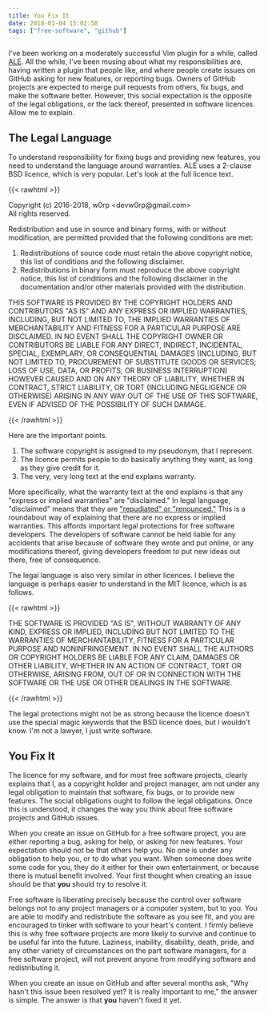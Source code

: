 ```yaml
---
title: You Fix It
date: 2018-03-04 15:02:58
tags: ["free-software", "github"]
---
```


I've been working on a moderately successful Vim plugin for a while, called
[ALE](https://github.com/w0rp/ale). All the while, I've been musing about what
my responsibilities are, having written a plugin that people like, and where
people create issues on GitHub asking for new features, or reporting bugs.
Owners of GitHub projects are expected to merge pull requests from
others, fix bugs, and make the software better. However, this social
expectation is the opposite of the legal obligations, or the lack thereof,
presented in software licences. Allow me to explain.

## The Legal Language

To understand responsibility for fixing bugs and providing new features, you
need to understand the language around warranties. ALE uses a 2-clause BSD
licence, which is very popular. Let's look at the full licence text.

{{< rawhtml >}}
<div class="hljs">
<p>Copyright (c) 2016-2018, w0rp &lt;devw0rp@gmail.com&gt;<br>All rights reserved.</p>

<p>
Redistribution and use in source and binary forms, with or without
modification, are permitted provided that the following conditions are met:
</p>

<ol>
<li> Redistributions of source code must retain the above copyright notice, this
   list of conditions and the following disclaimer.
</li>
<li> Redistributions in binary form must reproduce the above copyright notice,
   this list of conditions and the following disclaimer in the documentation
   and/or other materials provided with the distribution.
</li>
</ol>
<p>
THIS SOFTWARE IS PROVIDED BY THE COPYRIGHT HOLDERS AND CONTRIBUTORS "AS IS" AND
ANY EXPRESS OR IMPLIED WARRANTIES, INCLUDING, BUT NOT LIMITED TO, THE IMPLIED
WARRANTIES OF MERCHANTABILITY AND FITNESS FOR A PARTICULAR PURPOSE ARE
DISCLAIMED. IN NO EVENT SHALL THE COPYRIGHT OWNER OR CONTRIBUTORS BE LIABLE FOR
ANY DIRECT, INDIRECT, INCIDENTAL, SPECIAL, EXEMPLARY, OR CONSEQUENTIAL DAMAGES
(INCLUDING, BUT NOT LIMITED TO, PROCUREMENT OF SUBSTITUTE GOODS OR SERVICES;
LOSS OF USE, DATA, OR PROFITS; OR BUSINESS INTERRUPTION) HOWEVER CAUSED AND
ON ANY THEORY OF LIABILITY, WHETHER IN CONTRACT, STRICT LIABILITY, OR TORT
(INCLUDING NEGLIGENCE OR OTHERWISE) ARISING IN ANY WAY OUT OF THE USE OF THIS
SOFTWARE, EVEN IF ADVISED OF THE POSSIBILITY OF SUCH DAMAGE.
</p>
</div>
{{< /rawhtml >}}

Here are the important points.

1. The software copyright is assigned to my pseudonym, that I represent.
2. The licence permits people to do basically anything they want, as long as
   they give credit for it.
3. The very, very long text at the end explains warranty.

More specifically, what the warranty text at the end explains is that any
"express or implied warranties" are "disclaimed." In legal language,
"disclaimed" means that they are ["repudiated" or
"renounced."](https://thelawdictionary.org/disclaimer/)
This is a roundabout way of explaining that there are no express or implied warranties.
This affords important legal protections
for free software developers. The developers of software cannot be held liable
for any accidents that arise because of software they wrote and put online, or
any modifications thereof, giving developers freedom to put new ideas out there,
free of consequence.

The legal language is also very similar in other licences. I believe the
language is perhaps easier to understand in the MIT licence, which is as
follows.

{{< rawhtml >}}
<div class="hljs">
<p>
THE SOFTWARE IS PROVIDED "AS IS", WITHOUT WARRANTY OF ANY KIND, EXPRESS OR
IMPLIED, INCLUDING BUT NOT LIMITED TO THE WARRANTIES OF MERCHANTABILITY,
FITNESS FOR A PARTICULAR PURPOSE AND NONINFRINGEMENT. IN NO EVENT SHALL THE
AUTHORS OR COPYRIGHT HOLDERS BE LIABLE FOR ANY CLAIM, DAMAGES OR OTHER
LIABILITY, WHETHER IN AN ACTION OF CONTRACT, TORT OR OTHERWISE, ARISING FROM,
OUT OF OR IN CONNECTION WITH THE SOFTWARE OR THE USE OR OTHER DEALINGS IN THE
SOFTWARE.
</p>
</div>
{{< /rawhtml >}}

The legal protections might not be as strong because the licence doesn't use the
special magic keywords that the BSD licence does, but I wouldn't know. I'm not a
lawyer, I just write software.

## You Fix It

The licence for my software, and for most free software projects, clearly
explains that I, as a copyright holder and project manager, am not under
any legal obligation to maintain that software, fix bugs, or to provide new
features. The social obligations ought to follow the legal obligations. Once
this is understood, it changes the way you think about free software projects
and GitHub issues.

When you create an issue on GitHub for a free software project, you are either
reporting a bug, asking for help, or asking for new features. Your expectation
should not be that others help you. No one is under any obligation to help you,
or to do what you want. When someone does write some code for you, they do it
either for their own entertainment, or because there is mutual benefit involved.
Your first thought when creating an issue should be that **you** should try to
resolve it.

Free software is liberating precisely because the control over software belongs
not to any project managers or a computer system, but to you. You are able to
modify and redistribute the software as you see fit, and you are encouraged to
tinker with software to your heart's content. I firmly believe this is why free
software projects are more likely to survive and continue to be useful far into
the future. Laziness, inability, disability, death, pride, and any other variety
of circumstances on the part software managers, for a free software project,
will not prevent anyone from modifying software and redistributing it.

When you create an issue on GitHub and after several months ask, "Why hasn't
this issue been resolved yet? It is really important to me," the answer is
simple. The answer is that **you** haven't fixed it yet.
